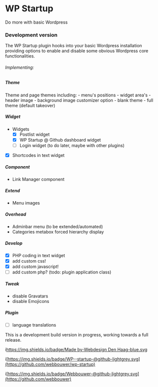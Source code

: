 # WP Startup 
Do more with basic Wordpress
 
### Development version

The WP Startup plugin hooks into your basic Wordpress installation providing options to enable and disable some obvious Wordpress core functionalities.


###### Implementing:

##### Theme 
Theme and page themes including:
    - menu's positions
    - widget area's
    - header image
    - background image customizer option
    - blank theme
    - full theme (default takeover)
  
##### Widget
- Widgets
    - [x] Postlist widget
    - [x] WP Startup @ Github dashboard widget
    - [ ] Login widget (to do later, maybe with other plugins)
- [x] Shortcodes in text widget

##### Component
- Link Manager component

##### Extend
- Menu images

##### Overhead
- Adminbar menu (to be extended/automated) 
- Categories metabox forced hierarchy display 

##### Develop
- [x] PHP coding in text widget
- [x] add custom css!
- [x] add custom javascript!
- [ ] add custom php? (todo: plugin application class)

##### Tweak
- disable Gravatars 
- disable Emojicons

##### Plugin
- [ ] language translations

This is a development build version in progress, working towards a full release. 

i[https://img.shields.io/badge/Made by-Webdesign Den Haag-blue.svg](https://webdesigndenhaag.net)

i[https://img.shields.io/badge/WP--startup-@github-lightgrey.svg](https://github.com/webbouwer/wp-startup)

i[https://img.shields.io/badge/Webbouwer-@github-lightgrey.svg](https://github.com/webbouwer) 
         